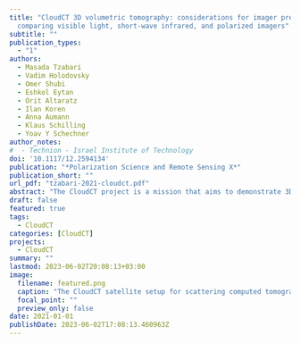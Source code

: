 ```yaml
---
title: "CloudCT 3D volumetric tomography: considerations for imager preference,
  comparing visible light, short-wave infrared, and polarized imagers"
subtitle: ""
publication_types:
  - "1"
authors:
  - Masada Tzabari
  - Vadim Holodovsky
  - Omer Shubi
  - Eshkol Eytan
  - Orit Altaratz
  - Ilan Koren
  - Anna Aumann
  - Klaus Schilling
  - Yoav Y Schechner
author_notes:
#  - Technion - Israel Institute of Technology
doi: '10.1117/12.2594134'
publication: "*Polarization Science and Remote Sensing X*"
publication_short: ""
url_pdf: "tzabari-2021-cloudct.pdf"
abstract: "The CloudCT project is a mission that aims to demonstrate 3D volumetric scattering tomography of clouds. A formation of ten nanosatellites will simultaneously image cloud fields from multiple directions, at ≈20m nadir ground resolution. Based on this data, scattering tomography will seek the 3D volumetric distribution of cloud properties. We quantitatively compare visible polarized imagers to other imagers considered for the mission. We investigated specifically visible light and short-wave infra-red imagers. Each possibility was considered using Large Eddy Simulation clouds. Major consideration criteria are tomographic quality in the face of sensor and photon noise, calibration errors and stray light. We check the sensitivity to unknown stray light and uncertainty in gain calibration."
draft: false
featured: true
tags:
  - CloudCT
categories: [CloudCT]
projects:
  - CloudCT
summary: ""
lastmod: 2023-06-02T20:08:13+03:00
image:
  filename: featured.png
  caption: "The CloudCT satellite setup for scattering computed tomography"
  focal_point: ""
  preview_only: false
date: 2021-01-01
publishDate: 2023-06-02T17:08:13.460963Z
---
```

